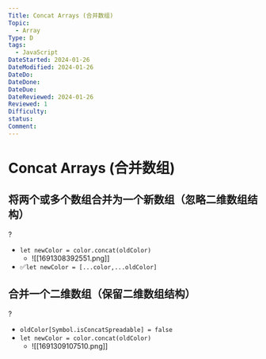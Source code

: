 ```yaml
---
Title: Concat Arrays (合并数组)
Topic:
  - Array
Type: D
tags:
  - JavaScript
DateStarted: 2024-01-26
DateModified: 2024-01-26
DateDo:
DateDone:
DateDue:
DateReviewed: 2024-01-26
Reviewed: 1
Difficulty:
status:
Comment:
---
```

# Concat Arrays (合并数组)
## 将两个或多个数组合并为一个新数组（忽略二维数组结构）
?
- `let newColor = color.concat(oldColor)`
	- ![[1691308392551.png]]
- ✅`let newColor = [...color,...oldColor]`
<!--SR:!2024-02-01,3,250-->

## 合并一个二维数组（保留二维数组结构）
?
- `oldColor[Symbol.isConcatSpreadable] = false`
- `let newColor = color.concat(oldColor)`
	- ![[1691309107510.png]] 
<!--SR:!2024-01-30,1,230-->


